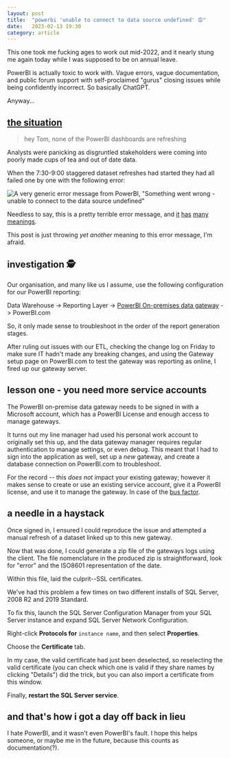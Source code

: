 ```yaml
---
layout: post
title:  "powerbi 'unable to connect to data source undefined' 😡"
date:   2023-02-13 19:30
category: article
---
```


This one took me fucking ages to work out mid-2022, and it nearly stung me again today while I was supposed to be on annual leave.

PowerBI is actually toxic to work with. Vague errors, vague documentation, and public forum support with self-proclaimed "gurus" closing issues while being confidently incorrect. So basically ChatGPT.

Anyway...

## [the situation](https://assets2.cbsnewsstatic.com/hub/i/r/2010/08/23/9830c0e1-a642-11e2-a3f0-029118418759/thumbnail/620x465/ee89b67239d2e9690697a94e6efb614d/situation_sorrent_abs_424.jpg)

> hey Tom, none of the PowerBI dashboards are refreshing

Analysts were panicking as disgruntled stakeholders were coming into poorly made cups of tea and out of date data.

When the 7:30-9:00 staggered dataset refreshes had started they had all failed one by one with the following error:

![A very generic error message from PowerBI, "Something went wrong - unable to connect to the data source undefined"](https://www.tomwillgoto.space/static/images/IMG_1480.jpg)

Needless to say, this is a pretty terrible error message, and [it](https://community.powerbi.com/t5/Service/Unable-to-connect-to-data-source-undefined/td-p/607443) [has](https://stackoverflow.com/questions/56584183/power-bi-unable-to-connect-to-the-data-source-undefined) [many](https://learn.microsoft.com/en-us/power-bi/connect-data/service-gateway-onprem-tshoot) [meanings](https://www.reddit.com/r/PowerBI/comments/jzltcw/refresh_error_unable_to_connect_to_the_data/).

This post is just throwing *yet another* meaning to this error message, I'm afraid.

## investigation 🕵️

Our organisation, and many like us I assume, use the following configuration for our PowerBI reporting:

Data Warehouse -> Reporting Layer -> [PowerBI On-premises data gateway](https://learn.microsoft.com/en-us/power-bi/connect-data/service-gateway-onprem) -> PowerBI.com

So, it only made sense to troubleshoot in the order of the report generation stages.

After ruling out issues with our ETL, checking the change log on Friday to make sure IT hadn't made any breaking changes, and using the Gateway setup page on PowerBI.com to test the gateway was reporting as online, I fired up our gateway server.

## lesson one - you need more service accounts

The PowerBI on-premise data gateway needs to be signed in with a Microsoft account, which has a PowerBI License and enough access to manage gateways.

It turns out my line manager had used his personal work account to originally set this up, and the data gateway manager requires regular authentication to manage settings, or even debug. This meant that I had to sign into the application as well, set up a *new* gateway, and create a database connection on PowerBI.com to troubleshoot.

For the record -- this *does not* impact your existing gateway; however it makes sense to create or use an existing service account, give it a PowerBI license, and use it to manage the gateway. In case of the [bus factor](https://en.wikipedia.org/wiki/Bus_factor).

## a needle in a haystack

Once signed in, I ensured I could reproduce the issue and attempted a manual refresh of a dataset linked up to this new gateway.

Now that was done, I could generate a zip file of the gateways logs using the client. The file nomenclature in the produced zip is straightforward, look for "error" and the ISO8601 representation of the date.

Within this file, laid the culprit--SSL certificates.

We've had this problem a few times on two different installs of SQL Server, 2008 R2 and 2019 Standard.

To fix this, launch the  SQL Server Configuration Manager from your SQL Server instance and expand SQL Server Network Configuration.

Right-click **Protocols for** `instance name`, and then select **Properties**.

Choose the **Certificate** tab.

In my case, the valid certificate had just been deselected, so reselecting the valid certificate (you can check which one is valid if they share names by clicking "Details") did the trick, but you can also import a certificate from this window.

Finally, **restart the SQL Server service**.

## and that's how i got a day off back in lieu

I hate PowerBI, and it wasn't even PowerBI's fault. I hope this helps someone, or maybe me in the future, because this counts as documentation(?).
